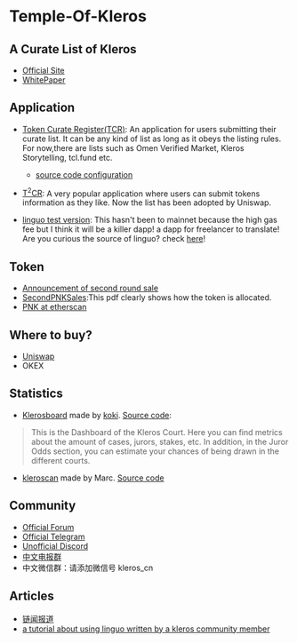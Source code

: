 # Temple-Of-Kleros
A Curate List of Kleros
-------------------------
- [Official Site](https://kleros.io/)
- [WhitePaper](https://kleros.io/static/whitepaper_en-8bd3a0480b45c39899787e17049ded26.pdf)
## Application
- [Token Curate Register(TCR)](https://curate.kleros.io/tcr/0xba0304273a54dfec1fc7f4bccbf4b15519aecf15): 
An application for users submitting their curate list. It can be any kind of list as long as it obeys the listing rules. For now,there are lists such as Omen Verified Market, Kleros Storytelling, tcl.fund etc.
  - [source code configuration](https://github.com/kleros/gtcr/blob/master/netlify.toml)
  
- [T<sup>2</sup>CR](https://tokens.kleros.io/tokens): 
A very popular application where users can submit tokens information as they like. Now the list has been adopted by Uniswap.

- [linguo test version](https://linguo-beta.netlify.app/home):
This hasn't been to mainnet because the high gas fee but I think it will be a killer dapp! a dapp for freelancer to translate!
Are you curious the source of linguo?
check [here](https://simpsons.fandom.com/wiki/Linguo)!
## Token
- [Announcement of second round sale](https://forum.kleros.io/t/pnk-minting-and-2nd-token-sale/283)
- [SecondPNKSales](https://github.com/kleros/governance-documents/blob/master/SecondKlerosSale.pdf):This pdf clearly shows how the token is allocated.
- [PNK at etherscan](https://etherscan.io/token/0x93ed3fbe21207ec2e8f2d3c3de6e058cb73bc04d)
## Where to buy?
- [Uniswap](https://app.uniswap.org/#/swap?outputCurrency=0x93ed3fbe21207ec2e8f2d3c3de6e058cb73bc04d)
- OKEX
## Statistics
- [Klerosboard](http://klerosboard.com/) made by [koki](https://www.t.me/kokialgo). [Source code](https://github.com/salgozino/KlerosJurorDashboard/issues): 
> This is the Dashboard of the Kleros Court. Here you can find metrics about the amount of cases, jurors, stakes, etc. In addition, in the Juror Odds section, you can estimate your chances of being drawn in the different courts.

- [kleroscan](http://kleroscan.com/) made by Marc. [Source code](https://github.com/marczeller/Kleros-Monitor-Bot)
## Community
- [Official Forum](https://forum.kleros.io/)
- [Official Telegram](https://t.me/kleros)
- [Unofficial Discord](https://discord.gg/VbTV7XU)
- [中文电报群](https://t.me/Kleros_cn)
- 中文微信群：请添加微信号 kleros_cn
## Articles
- [链闻报道](https://www.chainnews.com/articles/745053917891.htm)
- [a tutorial about using linguo written by a kleros community member](https://steemit.com/kleros/@coinsniperx/new-kleros-dapp-is-almost-ready-to-be-deployed)
